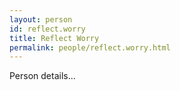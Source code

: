 ```yaml
---
layout: person
id: reflect.worry
title: Reflect Worry
permalink: people/reflect.worry.html
---
```


Person details...